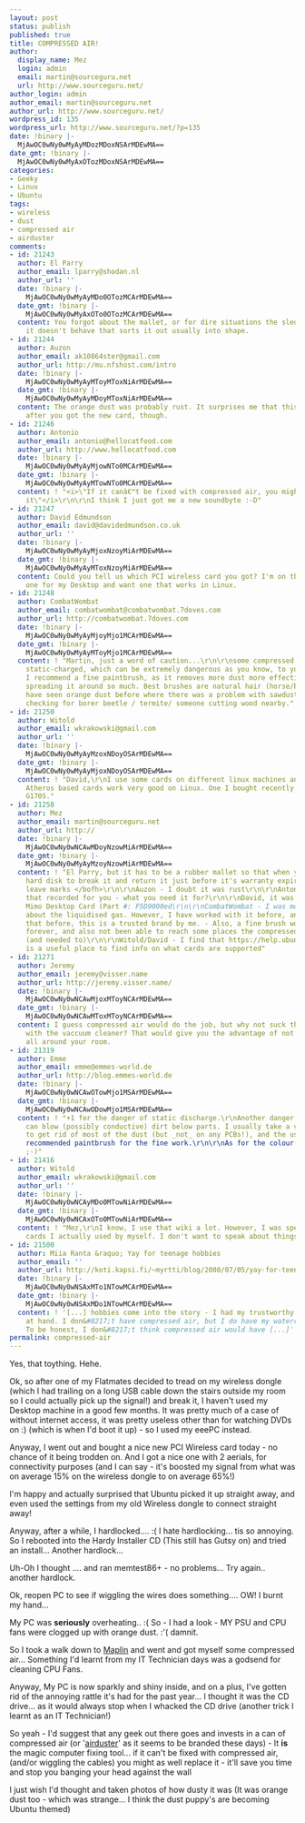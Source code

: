 ```yaml
---
layout: post
status: publish
published: true
title: COMPRESSED AIR!
author:
  display_name: Mez
  login: admin
  email: martin@sourceguru.net
  url: http://www.sourceguru.net/
author_login: admin
author_email: martin@sourceguru.net
author_url: http://www.sourceguru.net/
wordpress_id: 135
wordpress_url: http://www.sourceguru.net/?p=135
date: !binary |-
  MjAwOC0wNy0wMyAyMDozMDoxNSArMDEwMA==
date_gmt: !binary |-
  MjAwOC0wNy0wMyAxOTozMDoxNSArMDEwMA==
categories:
- Geeky
- Linux
- Ubuntu
tags:
- wireless
- dust
- compressed air
- airduster
comments:
- id: 21243
  author: El Parry
  author_email: lparry@shodan.nl
  author_url: ''
  date: !binary |-
    MjAwOC0wNy0wMyAyMDo0OTozMCArMDEwMA==
  date_gmt: !binary |-
    MjAwOC0wNy0wMyAxOTo0OTozMCArMDEwMA==
  content: You forgot about the mallet, or for dire situations the sledgehammer. If
    it doesn't behave that sorts it out usually into shape.
- id: 21244
  author: Auzon
  author_email: ak10864ster@gmail.com
  author_url: http://mu.nfshost.com/intro
  date: !binary |-
    MjAwOC0wNy0wMyAyMToyMToxNiArMDEwMA==
  date_gmt: !binary |-
    MjAwOC0wNy0wMyAyMDoyMToxNiArMDEwMA==
  content: The orange dust was probably rust. It surprises me that this only happened
    after you got the new card, though.
- id: 21246
  author: Antonio
  author_email: antonio@hellocatfood.com
  author_url: http://www.hellocatfood.com
  date: !binary |-
    MjAwOC0wNy0wMyAyMjowNTo0MCArMDEwMA==
  date_gmt: !binary |-
    MjAwOC0wNy0wMyAyMTowNTo0MCArMDEwMA==
  content: ! "<i>\"If it canâ€™t be fixed with compressed air, you might as well replace
    it\"</i>\r\n\r\nI think I just got me a new soundbyte :-D"
- id: 21247
  author: David Edmundson
  author_email: david@davidedmundson.co.uk
  author_url: ''
  date: !binary |-
    MjAwOC0wNy0wMyAyMjoxNzoyMiArMDEwMA==
  date_gmt: !binary |-
    MjAwOC0wNy0wMyAyMToxNzoyMiArMDEwMA==
  content: Could you tell us which PCI wireless card you got? I'm on the lookout for
    one for my Desktop and want one that works in Linux.
- id: 21248
  author: CombatWombat
  author_email: combatwombat@combatwombat.7doves.com
  author_url: http://combatwombat.7doves.com
  date: !binary |-
    MjAwOC0wNy0wMyAyMjoyMjo1MCArMDEwMA==
  date_gmt: !binary |-
    MjAwOC0wNy0wMyAyMToyMjo1MCArMDEwMA==
  content: ! "Martin, just a word of caution...\r\n\r\nsome compressed air is highly
    static-charged, which can be extremely dangerous as you know, to your pc innards.
    I recommend a fine paintbrush, as it removes more dust more effectively, without
    spreading it around so much. Best brushes are natural hair (horse/boar).\r\n\r\nI
    have seen orange dust before where there was a problem with sawdust. So I suggest
    checking for borer beetle / termite/ someone cutting wood nearby."
- id: 21250
  author: Witold
  author_email: wkrakowski@gmail.com
  author_url: ''
  date: !binary |-
    MjAwOC0wNy0wMyAyMzoxNDoyOSArMDEwMA==
  date_gmt: !binary |-
    MjAwOC0wNy0wMyAyMjoxNDoyOSArMDEwMA==
  content: ! "David,\r\nI use some cards on different linux machines and can say that
    Atheros based cards work very good on Linux. One I bought recently is a Zyxel
    G170S."
- id: 21258
  author: Mez
  author_email: martin@sourceguru.net
  author_url: http://
  date: !binary |-
    MjAwOC0wNy0wNCAwMDoyNzowMiArMDEwMA==
  date_gmt: !binary |-
    MjAwOC0wNy0wMyAyMzoyNzowMiArMDEwMA==
  content: ! "El Parry, but it has to be a rubber mallet so that when you whack a
    hard disk to break it and return it just before it's warranty expires, it doesn't
    leave marks </bofh>\r\n\r\nAuzon - I doubt it was rust\r\n\r\nAnton - I'll get
    that recorded for you - what you need it for?\r\n\r\nDavid, it was a Belkin G+
    Mimo Desktop Card (Part #: F5D9000ed\r\n\r\nCombatWombat - I was more worried
    about the liquidised gas. However, I have worked with it before, and have done
    that before, this is a trusted brand by me. - Also, a fine brush would have taken
    forever, and also not been able to reach some places the compressed air could
    (and needed to)\r\n\r\nWitold/David - I find that https://help.ubuntu.com/community/WifiDocs/WirelessCardsSupported
    is a useful place to find info on what cards are supported"
- id: 21271
  author: Jeremy
  author_email: jeremy@visser.name
  author_url: http://jeremy.visser.name/
  date: !binary |-
    MjAwOC0wNy0wNCAwMjoxMToyNCArMDEwMA==
  date_gmt: !binary |-
    MjAwOC0wNy0wNCAwMToxMToyNCArMDEwMA==
  content: I guess compressed air would do the job, but why not suck the dust out
    with the vaccuum cleaner? That would give you the advantage of not blowing dust
    all around your room.
- id: 21319
  author: Emme
  author_email: emme@emmes-world.de
  author_url: http://blog.emmes-world.de
  date: !binary |-
    MjAwOC0wNy0wNCAwOTowMjo1MSArMDEwMA==
  date_gmt: !binary |-
    MjAwOC0wNy0wNCAwODowMjo1MSArMDEwMA==
  content: ! "+1 for the danger of static discharge.\r\nAnother danger is that you
    can blow (possibly conductive) dirt below parts. I usually take a vaccuum cleaner
    to get rid of most of the dust (but _not_ on any PCBs!), and the use the already
    recommended paintbrush for the fine work.\r\n\r\nAs for the colour: Do you smoke?
    ;-)"
- id: 21416
  author: Witold
  author_email: wkrakowski@gmail.com
  author_url: ''
  date: !binary |-
    MjAwOC0wNy0wNCAyMDo0MTowNiArMDEwMA==
  date_gmt: !binary |-
    MjAwOC0wNy0wNCAxOTo0MTowNiArMDEwMA==
  content: ! "Mez,\r\nI know, I use that wiki a lot. However, I was speaking about
    cards I actually used by myself. I don't want to speak about things I didn't use."
- id: 21500
  author: Miia Ranta &raquo; Yay for teenage hobbies
  author_email: ''
  author_url: http://koti.kapsi.fi/~myrtti/blog/2008/07/05/yay-for-teenage-hobbies/
  date: !binary |-
    MjAwOC0wNy0wNSAxMTo1NTowMCArMDEwMA==
  date_gmt: !binary |-
    MjAwOC0wNy0wNSAxMDo1NTowMCArMDEwMA==
  content: ! '[...] hobbies come into the story - I had my trustworthy sobel brushes
    at hand. I don&#8217;t have compressed air, but I do have my watercolour brushes.
    To be honest, I don&#8217;t think compressed air would have [...]'
permalink: compressed-air
---
```

<p>Yes, that toything. Hehe.</p>
<p>Ok, so after one of my Flatmates decided to tread on my wireless dongle (which I had trailing on a long USB cable down the stairs outside my room so I could actually pick up the signal!) and break it, I haven't used my Desktop machine in a good few months. It was pretty much of a case of without internet access, it was pretty useless other than for watching DVDs on :) (which is when I'd boot it up) - so I used my eeePC instead.</p>
<p>Anyway, I went out and bought a nice new PCI Wireless card today - no chance of it being trodden on. And I got a nice one with 2 aerials, for connectivity purposes (and I can say - it's boosted my signal from what was on average 15% on the wireless dongle to on average 65%!)</p>
<p>I'm happy and actually surprised that Ubuntu picked it up straight away, and even used the settings from my old Wireless dongle to connect straight away!</p>
<p>Anyway, after a while, I hardlocked.... :( I hate hardlocking... tis so annoying. So I rebooted into the Hardy Installer CD (This still has Gutsy on) and tried an install... Another hardlock...</p>
<p>Uh-Oh I thought .... and ran memtest86+ - no problems... Try again.. another hardlock.</p>
<p>Ok, reopen PC to see if wiggling the wires does something.... OW! I burnt my hand...</p>
<p>My PC was <strong>seriously</strong> overheating.. :( So - I had a look - MY PSU and CPU fans were clogged up with orange dust. :'( damnit.</p>
<p>So I took a walk down to <a href="http://www.maplin.co.uk/">Maplin</a> and went and got myself some compressed air... Something I'd learnt from my IT Technician days was a godsend for cleaning CPU Fans.</p>
<p>Anyway, My PC is now sparkly and shiny inside, and on a plus, I've gotten rid of the annoying rattle it's had for the past year... I thought it was the CD drive... as it would always stop when I whacked the CD drive (another trick I learnt as an IT Technician!)</p>
<p>So yeah - I'd suggest that any geek out there goes and invests in a can of compressed air (or '<a href="http://www.maplin.co.uk/Module.aspx?ModuleNo=28999&amp;criteria=airduster&amp;doy=3m7">airduster</a>' as it seems to be branded these days) - It <strong>is</strong> the magic computer fixing tool... if it can't be fixed with compressed air, (and/or wiggling the cables) you might as well replace it - it'll save you time and stop you banging your head against the wall</p>
<p>I just wish I'd thought and taken photos of how dusty it was (It was orange dust too - which was strange... I think the dust puppy's are becoming Ubuntu themed)</p>
